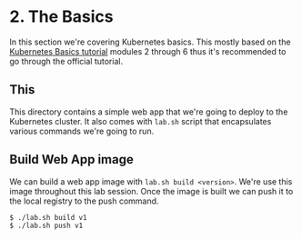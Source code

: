 # 2. The Basics

In this section we're covering Kubernetes basics. This mostly based on the
[Kubernetes Basics
tutorial](https://kubernetes.io/docs/tutorials/kubernetes-basics/) modules 2
through 6 thus it's recommended to go through the official tutorial.

## This

This directory contains a simple web app that we're going to deploy to the
Kubernetes cluster. It also comes with `lab.sh` script that encapsulates
various commands we're going to run.

## Build Web App image

We can build a web app image with `lab.sh build <version>`. We're use this
image throughout this lab session. Once the image is built we can push it to
the local registry to the push command.

```sh
$ ./lab.sh build v1
$ ./lab.sh push v1
```

